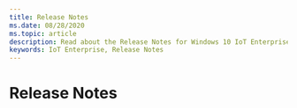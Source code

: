 ```yaml
---
title: Release Notes
ms.date: 08/28/2020
ms.topic: article
description: Read about the Release Notes for Windows 10 IoT Enterprise.
keywords: IoT Enterprise, Release Notes
---
```

# Release Notes
